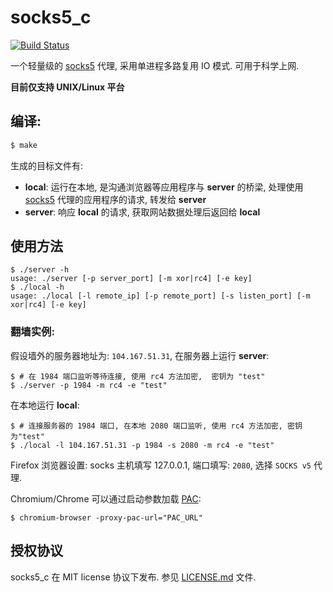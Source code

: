 # socks5_c

[![Build Status](https://travis-ci.org/hmgle/socks5_c.png?branch=master)](https://travis-ci.org/hmgle/socks5_c)

一个轻量级的 [socks5](http://www.ietf.org/rfc/rfc1928.txt) 代理, 采用单进程多路复用 IO 模式. 可用于科学上网.

**目前仅支持 UNIX/Linux 平台**

## 编译:

```bash
$ make
```

生成的目标文件有:

* **local**: 运行在本地, 是沟通浏览器等应用程序与 **server** 的桥梁, 处理使用 [socks5](http://www.ietf.org/rfc/rfc1928.txt) 代理的应用程序的请求, 转发给 **server**
* **server**: 响应 **local** 的请求, 获取网站数据处理后返回给 **local**

## 使用方法

```console
$ ./server -h
usage: ./server [-p server_port] [-m xor|rc4] [-e key]
$ ./local -h
usage: ./local [-l remote_ip] [-p remote_port] [-s listen_port] [-m xor|rc4] [-e key]
```
### 翻墙实例:

假设墙外的服务器地址为: `104.167.51.31`, 在服务器上运行 **server**:

```console
$ # 在 1984 端口监听等待连接, 使用 rc4 方法加密,  密钥为 "test"
$ ./server -p 1984 -m rc4 -e "test"
```

在本地运行 **local**:

```console
$ # 连接服务器的 1984 端口, 在本地 2080 端口监听, 使用 rc4 方法加密, 密钥为"test"
$ ./local -l 104.167.51.31 -p 1984 -s 2080 -m rc4 -e "test"
```

Firefox 浏览器设置:
socks 主机填写 127.0.0.1, 端口填写: `2080`, 选择 `SOCKS v5` 代理.

Chromium/Chrome 可以通过启动参数加载 [PAC](http://zh.wikipedia.org/zh-cn/%E4%BB%A3%E7%90%86%E8%87%AA%E5%8A%A8%E9%85%8D%E7%BD%AE):

```console
$ chromium-browser -proxy-pac-url="PAC_URL"
```

## 授权协议

socks5_c 在 MIT license 协议下发布. 参见 [LICENSE.md](LICENSE.md) 文件.
